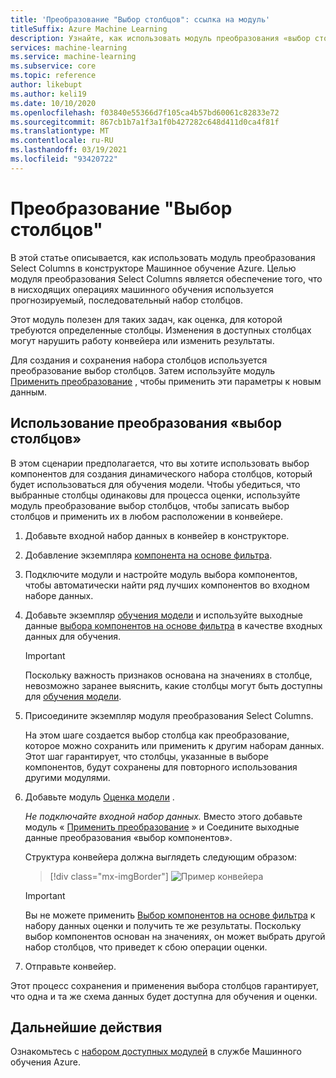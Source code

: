 ```yaml
---
title: 'Преобразование "Выбор столбцов": ссылка на модуль'
titleSuffix: Azure Machine Learning
description: Узнайте, как использовать модуль преобразования «выбор столбцов» в конструкторе Машинное обучение Azure для выполнения преобразования Select.
services: machine-learning
ms.service: machine-learning
ms.subservice: core
ms.topic: reference
author: likebupt
ms.author: keli19
ms.date: 10/10/2020
ms.openlocfilehash: f03840e55366d7f105ca4b57bd60061c82833e72
ms.sourcegitcommit: 867cb1b7a1f3a1f0b427282c648d411d0ca4f81f
ms.translationtype: MT
ms.contentlocale: ru-RU
ms.lasthandoff: 03/19/2021
ms.locfileid: "93420722"
---
```

# <a name="select-columns-transform"></a>Преобразование "Выбор столбцов"

В этой статье описывается, как использовать модуль преобразования Select Columns в конструкторе Машинное обучение Azure. Целью модуля преобразования Select Columns является обеспечение того, что в нисходящих операциях машинного обучения используется прогнозируемый, последовательный набор столбцов.

Этот модуль полезен для таких задач, как оценка, для которой требуются определенные столбцы. Изменения в доступных столбцах могут нарушить работу конвейера или изменить результаты.

Для создания и сохранения набора столбцов используется преобразование выбор столбцов. Затем используйте модуль [Применить преобразование](apply-transformation.md) , чтобы применить эти параметры к новым данным.

## <a name="how-to-use-select-columns-transform"></a>Использование преобразования «выбор столбцов»

В этом сценарии предполагается, что вы хотите использовать выбор компонентов для создания динамического набора столбцов, который будет использоваться для обучения модели. Чтобы убедиться, что выбранные столбцы одинаковы для процесса оценки, используйте модуль преобразование выбор столбцов, чтобы записать выбор столбцов и применить их в любом расположении в конвейере.

1. Добавьте входной набор данных в конвейер в конструкторе.

2. Добавление экземпляра [компонента на основе фильтра](filter-based-feature-selection.md).

3. Подключите модули и настройте модуль выбора компонентов, чтобы автоматически найти ряд лучших компонентов во входном наборе данных.

4. Добавьте экземпляр [обучения модели](train-model.md) и используйте выходные данные [выбора компонентов на основе фильтра](filter-based-feature-selection.md) в качестве входных данных для обучения.

    > [!IMPORTANT]
    > Поскольку важность признаков основана на значениях в столбце, невозможно заранее выяснить, какие столбцы могут быть доступны для [обучения модели](train-model.md).  
5. Присоедините экземпляр модуля преобразования Select Columns. 

    На этом шаге создается выбор столбца как преобразование, которое можно сохранить или применить к другим наборам данных. Этот шаг гарантирует, что столбцы, указанные в выборе компонентов, будут сохранены для повторного использования другими модулями.

6. Добавьте модуль [Оценка модели](score-model.md) . 

   *Не подключайте входной набор данных.* Вместо этого добавьте модуль « [Применить преобразование](apply-transformation.md) » и Соедините выходные данные преобразования «выбор компонентов».

   Структура конвейера должна выглядеть следующим образом:

   > [!div class="mx-imgBorder"]
   > ![Пример конвейера](media/module/filter-based-feature-selection-score.png)

   > [!IMPORTANT]
   > Вы не можете применить [Выбор компонентов на основе фильтра](filter-based-feature-selection.md) к набору данных оценки и получить те же результаты. Поскольку выбор компонентов основан на значениях, он может выбрать другой набор столбцов, что приведет к сбою операции оценки.
    
7. Отправьте конвейер.

Этот процесс сохранения и применения выбора столбцов гарантирует, что одна и та же схема данных будет доступна для обучения и оценки.


## <a name="next-steps"></a>Дальнейшие действия

Ознакомьтесь с [набором доступных модулей](module-reference.md) в службе Машинного обучения Azure. 
